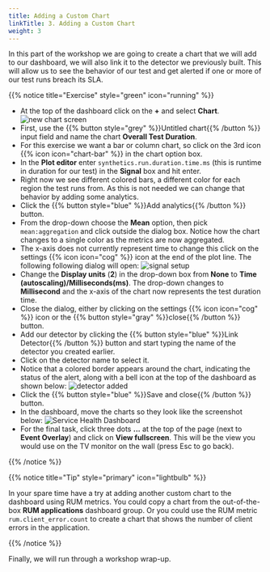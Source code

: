 ```yaml
---
title: Adding a Custom Chart
linkTitle: 3. Adding a Custom Chart
weight: 3
---
```


In this part of the workshop we are going to create a chart that we will add to our dashboard, we will also link it to the detector we previously built. This will allow us to see the behavior of our test and get alerted if one or more of our test runs breach its SLA.

{{% notice title="Exercise" style="green" icon="running" %}}

* At the top of the dashboard click on the **+** and select **Chart**.
  ![new chart screen](../images/new-chart.png)
* First, use the {{% button style="grey" %}}Untitled chart{{% /button %}} input field and name the chart **Overall Test Duration**.
* For this exercise we want a bar or column chart, so click on the 3rd icon {{% icon icon="chart-bar" %}} in the chart option box.
* In the **Plot editor** enter `synthetics.run.duration.time.ms` (this is runtime in duration for our test) in the **Signal** box and hit enter.
* Right now we see different colored bars, a different color for each region the test runs from. As this is not needed we can change that behavior by adding some analytics.
* Click the {{% button style="blue" %}}Add analytics{{% /button %}} button.
* From the drop-down choose the **Mean** option, then pick `mean:aggregation` and click outside the dialog box. Notice how the chart changes to a single color as the metrics are now aggregated.
* The x-axis does not currently represent time to change this click on the settings {{% icon icon="cog" %}} icon at the end of the plot line. The following following dialog will open:
  ![signal setup](../images/signal-setup.png)
* Change the **Display units** (**2**) in the drop-down box from **None** to **Time (autoscaling)/Milliseconds(ms)**. The drop-down changes to **Millisecond** and the x-axis of the chart now represents the test duration time.
* Close the dialog, either by clicking on the settings {{% icon icon="cog" %}} icon or the {{% button style="gray" %}}close{{% /button %}} button.
* Add our detector by clicking the {{% button style="blue" %}}Link Detector{{% /button %}} button and start typing the name of the detector you created earlier.
* Click on the detector name to select it.
* Notice that a colored border appears around the chart, indicating the status of the alert, along with a bell icon at the top of the dashboard as shown below:
  ![detector added](../images/detector-added.png)
* Click the {{% button style="blue" %}}Save and close{{% /button %}} button.
* In the dashboard, move the charts so they look like the screenshot below:
  ![Service Health Dashboard](../images/service-health-dashboard.png)
* For the final task, click three dots **...** at the top of the page (next to **Event Overlay**) and click on **View fullscreen**. This will be the view you would use on the TV monitor on the wall (press Esc to go back).

{{% /notice %}}

{{% notice title="Tip" style="primary" icon="lightbulb" %}}

In your spare time have a try at adding another custom chart to the dashboard using RUM metrics. You could copy a chart from the out-of-the-box **RUM applications** dashboard group. Or you could use the RUM metric `rum.client_error.count` to create a chart that shows the number of client errors in the application.

{{% /notice %}}

 Finally, we will run through a workshop wrap-up.
